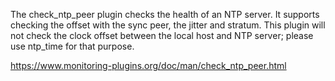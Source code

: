 The check_ntp_peer plugin checks the health of an NTP server. It supports checking the offset with the sync peer, the jitter and stratum. This plugin will not check the clock offset between the local host and NTP server; please use ntp_time for that purpose.

   
https://www.monitoring-plugins.org/doc/man/check_ntp_peer.html